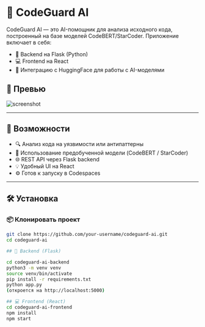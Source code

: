 # 🧠 CodeGuard AI

CodeGuard AI — это AI-помощник для анализа исходного кода, построенный на базе моделей CodeBERT/StarCoder. Приложение включает в себя:
- 🧩 Backend на Flask (Python)
- 💻 Frontend на React
- 🤖 Интеграцию с HuggingFace для работы с AI-моделями

## 📸 Превью

![screenshot](https://user-images.githubusercontent.com/your-github-id/demo.png)

---

## 🚀 Возможности

- 🔍 Анализ кода на уязвимости или антипаттерны
- 🧠 Использование предобученной модели (CodeBERT / StarCoder)
- 🌐 REST API через Flask backend
- 💡 Удобный UI на React
- ⚙️ Готов к запуску в Codespaces

---

## 🛠️ Установка

### 📦 Клонировать проект

```bash
git clone https://github.com/your-username/codeguard-ai.git
cd codeguard-ai

## 🧠 Backend (Flask)

cd codeguard-ai-backend
python3 -m venv venv
source venv/bin/activate
pip install -r requirements.txt
python app.py
(откроется на http://localhost:5000)

## 💻 Frontend (React)
cd codeguard-ai-frontend
npm install
npm start


